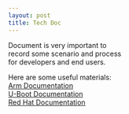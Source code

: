 ```yaml
---
layout: post
title: Tech Doc
---
```


Document is very important to   
record some scenario and process   
for developers and end users.

Here are some useful materials:   
[Arm Documentation](https://developer.arm.com/documentation)   
[U-Boot Documentation](https://docs.u-boot.org/en/latest/index.html)   
[Red Hat Documentation](https://docs.redhat.com/en)
